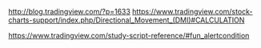 http://blog.tradingview.com/?p=1633
https://www.tradingview.com/stock-charts-support/index.php/Directional_Movement_(DMI)#CALCULATION

https://www.tradingview.com/study-script-reference/#fun_alertcondition

